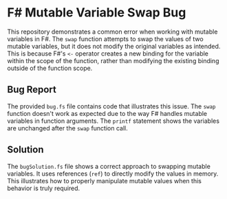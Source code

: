 # F# Mutable Variable Swap Bug

This repository demonstrates a common error when working with mutable variables in F#. The `swap` function attempts to swap the values of two mutable variables, but it does not modify the original variables as intended.  This is because F#'s `<-` operator creates a new binding for the variable within the scope of the function, rather than modifying the existing binding outside of the function scope. 

## Bug Report

The provided `bug.fs` file contains code that illustrates this issue.  The `swap` function doesn't work as expected due to the way F# handles mutable variables in function arguments. The `printf` statement shows the variables are unchanged after the `swap` function call.

## Solution

The `bugSolution.fs` file shows a correct approach to swapping mutable variables. It uses references (`ref`) to directly modify the values in memory.  This illustrates how to properly manipulate mutable values when this behavior is truly required.